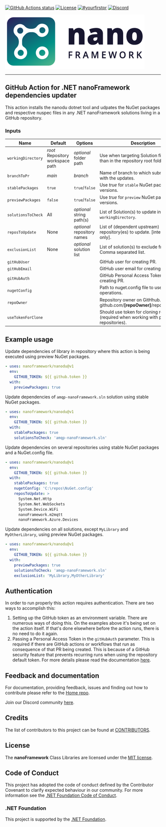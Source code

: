 [![GitHub Actions status](https://github.com/nanoframework/nanodu/actions/workflows/check-dist.yml/badge.svg)](https://github.com/nanoframework/nanodu) [![License](https://img.shields.io/badge/License-MIT-blue.svg)](LICENSE) [![#yourfirstpr](https://img.shields.io/badge/first--timers--only-friendly-blue.svg)](https://github.com/nanoframework/Home/blob/main/CONTRIBUTING.md) [![Discord](https://img.shields.io/discord/478725473862549535.svg?logo=discord&logoColor=white&label=Discord&color=7289DA)](https://discord.gg/gCyBu8T)

![nanoFramework logo](https://raw.githubusercontent.com/nanoframework/Home/main/resources/logo/nanoFramework-repo-logo.png)

-----

## GitHub Action for .NET **nanoFramework** dependencies updater

This action installs the nanodu dotnet tool and udpates the NuGet packages and respective nuspec files in any .NET nanoFramework solutions living in a GitHub repository.

### Inputs
|Name               |Default                            |Options                        |Description
|--                 |--                                 |--                             |--|
`workingDirectory`  |_root_ Repository workspace path   | _optional_ folder path        |Use when targeting Solution file(s) other than in the repository root folder.
`branchToPr`        |_main_                             |_branch_                        |Name of branch to which submit the PR with the updates. 
`stablePackages`    |`true`                             |`true`/`false`                 |Use _true_ for `stable` NuGet package versions.
`previewPackages`   |`false`                            |`true`/`false`                 |Use _true_ for `preview` NuGet package versions.
`solutionsToCheck`  |All                                |_optional_ string path(s)      |List of Solution(s) to update in the current `workingDirectory`.
`reposToUpdate`     |None                               |_optional_ repository names    |List of (dependent upstream) repository(es) to update. [internal use only].
`exclusionList`     |None                               |_optional_ solution list       |List of solution(s) to exclude from update. Comma separated list.
`gitHubUser`        |                                   |                               |GitHub user for creating PR.
`gitHubEmail`       |                                   |                               |GitHub user email for creating PR.
`gitHubAuth`        |                                   |                               |GitHub Personal Access Token for creating PR.
`nugetConfig`       |                                   |                               |Path to nuget.config file to use for NuGet operations.
`repoOwner`         |                                   |                               |Repository owner on GitHhub. github.com/**[repoOwner]**/repositoryName.
`useTokenForClone`  |                                   |                               |Should use token for cloning repositories (required when working with  private repositories).

## Example usage

Update dependencies of library in repository where this action is being executed using preview NuGet packages.

```yaml
- uses: nanoframework/nanodu@v1
  env:
    GITHUB_TOKEN: ${{ github.token }}
  with:
    previewPackages: true
```

Update dependencies of `amqp-nanoFramework.sln` solution using stable NuGet packages.

```yaml
- uses: nanoframework/nanodu@v1
  env:
    GITHUB_TOKEN: ${{ github.token }}
  with:
    stablePackages: true
    solutionsToCheck: 'amqp-nanoFramework.sln'
```

Update dependencies on several repositories using stable NuGet packages and a NuGet.config file.

```yaml
- uses: nanoframework/nanodu@v1
  env:
    GITHUB_TOKEN: ${{ github.token }}
  with:
    stablePackages: true
    nugetConfig: 'C:\repos\NuGet.config'
    reposToUpdate: >
      System.Net.Http
      System.Net.WebSockets
      System.Device.WiFi
      nanoFramework.m2mqtt
      nanoFramework.Azure.Devices
```

Update dependencies on all solutions, except `MyLibrary` and `MyOtherLibrary`, using preview NuGet packages.

```yaml
- uses: nanoframework/nanodu@v1
  env:
    GITHUB_TOKEN: ${{ github.token }}
  with:
    previewPackages: true
    solutionsToCheck: 'amqp-nanoFramework.sln'
    exclusionList: 'MyLibrary,MyOtherLibrary'
```

## Authentication

In order to run properly this action requires authentication. There are two ways to accomplish this:

1. Setting up the GitHub token as an environment variable. There are numerous ways of doing this.
On the examples above it's being set on the action itself. If that's done elsewhere before the action runs, there is no need to do it again.
1. Passing a Personal Access Token in the `gitHubAuth` parameter. This is required if there are GitHub actions or workflows that run as consequence of that PR being created. This is because of a GitHub security feature that prevents recurring runs when using the repository default token. For more details please read the documentation [here](https://docs.github.com/en/actions/using-workflows/triggering-a-workflow#triggering-a-workflow-from-a-workflow).

## Feedback and documentation

For documentation, providing feedback, issues and finding out how to contribute please refer to the [Home repo](https://github.com/nanoframework/Home).

Join our Discord community [here](https://discord.gg/gCyBu8T).

## Credits

The list of contributors to this project can be found at [CONTRIBUTORS](https://github.com/nanoframework/Home/blob/main/CONTRIBUTORS.md).

## License

The **nanoFramework** Class Libraries are licensed under the [MIT license](LICENSE.md).

## Code of Conduct

This project has adopted the code of conduct defined by the Contributor Covenant to clarify expected behaviour in our community.
For more information see the [.NET Foundation Code of Conduct](https://dotnetfoundation.org/code-of-conduct).

### .NET Foundation

This project is supported by the [.NET Foundation](https://dotnetfoundation.org).
